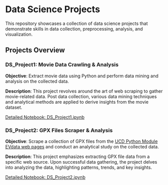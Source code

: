 # Data Science Projects

This repository showcases a collection of data science projects that demonstrate skills in data collection, preprocessing, analysis, and visualization.

## Projects Overview

### DS_Project1: Movie Data Crawling & Analysis

**Objective**: Extract movie data using Python and perform data mining and analysis on the collected data.

**Description**: This project revolves around the art of web scraping to gather movie-related data. Post data collection, various data mining techniques and analytical methods are applied to derive insights from the movie dataset.

[Detailed Notebook: DS_Project1.ipynb](DS_Project1/DS_Project1.ipynb)

### DS_Project2: GPX Files Scraper & Analysis

**Objective**: Scrape a collection of GPX files from the [UCD Python Module EVdata web pages](http://mlg.ucd.ie/modules/python/EVdata) and conduct an analytical study on the collected data.

**Description**: This project emphasizes extracting GPX file data from a specific web source. Upon successful data gathering, the project delves into analyzing the data, highlighting patterns, trends, and key insights.

[Detailed Notebook: DS_Project2.ipynb](DS_Project2/DS_Project2.ipynb)

